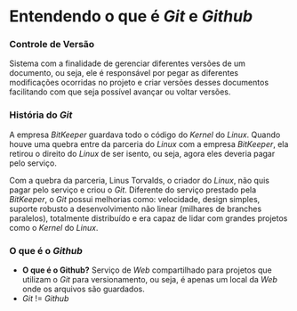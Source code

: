 # Entendendo o que é _Git_ e _Github_

### Controle de Versão

Sistema com a finalidade de gerenciar diferentes versões de um documento, ou seja, ele é responsável por pegar as diferentes modificações ocorridas no projeto e criar versões desses documentos facilitando com que seja possível avançar ou voltar versões.

### História do _Git_

A empresa _BitKeeper_ guardava todo o código do _Kernel_ do _Linux_. Quando houve uma quebra entre da parceria do _Linux_ com a empresa _BitKeeper_, ela retirou o direito do _Linux_ de ser isento, ou seja, agora eles deveria pagar pelo serviço.

Com a quebra da parceria, Linus Torvalds, o criador do _Linux_, não quis pagar pelo serviço e criou o _Git_. Diferente do serviço prestado pela _BitKeeper_, o _Git_ possui melhorias como: velocidade, design simples, suporte robusto a desenvolvimento não linear (milhares de branches paralelos), totalmente distribuído e era capaz de lidar com grandes projetos como o _Kernel_ do _Linux_.

### O que é o _Github_

* **O que é o Github?** Serviço de _Web_ compartilhado para projetos que utilizam o _Git_ para versionamento, ou seja, é apenas um local da _Web_ onde os arquivos são guardados.
* _Git_ != _Github_